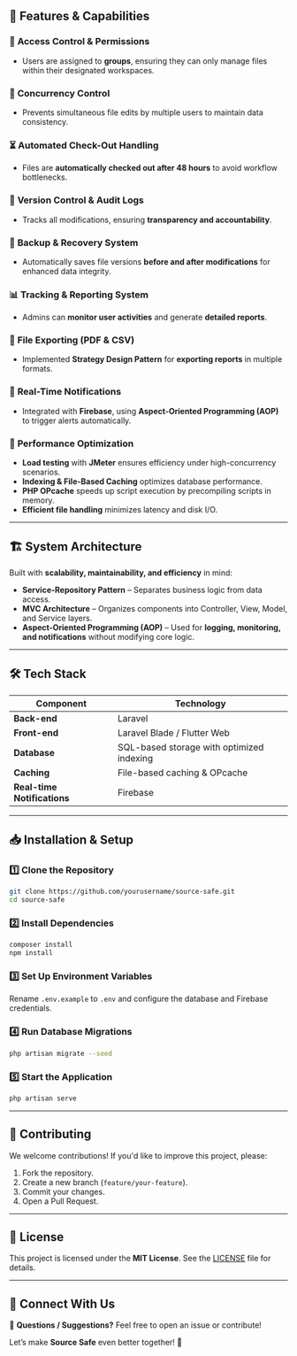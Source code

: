 ## 🔧 Features & Capabilities  
### 🔐 **Access Control & Permissions**  
- Users are assigned to **groups**, ensuring they can only manage files within their designated workspaces.  

### 🤝 **Concurrency Control**  
- Prevents simultaneous file edits by multiple users to maintain data consistency.  

### ⏳ **Automated Check-Out Handling**  
- Files are **automatically checked out after 48 hours** to avoid workflow bottlenecks.  

### 📜 **Version Control & Audit Logs**  
- Tracks all modifications, ensuring **transparency and accountability**.  

### 💾 **Backup & Recovery System**  
- Automatically saves file versions **before and after modifications** for enhanced data integrity.  

### 📊 **Tracking & Reporting System**  
- Admins can **monitor user activities** and generate **detailed reports**.  

### 📄 **File Exporting (PDF & CSV)**  
- Implemented **Strategy Design Pattern** for **exporting reports** in multiple formats.  

### 🔔 **Real-Time Notifications**  
- Integrated with **Firebase**, using **Aspect-Oriented Programming (AOP)** to trigger alerts automatically.  

### 🚀 **Performance Optimization**  
- **Load testing** with **JMeter** ensures efficiency under high-concurrency scenarios.  
- **Indexing & File-Based Caching** optimizes database performance.  
- **PHP OPcache** speeds up script execution by precompiling scripts in memory.  
- **Efficient file handling** minimizes latency and disk I/O.  

---

## 🏗 System Architecture  
Built with **scalability, maintainability, and efficiency** in mind:  
- **Service-Repository Pattern** – Separates business logic from data access.  
- **MVC Architecture** – Organizes components into Controller, View, Model, and Service layers.  
- **Aspect-Oriented Programming (AOP)** – Used for **logging, monitoring, and notifications** without modifying core logic.  

---

## 🛠 Tech Stack  
| Component     | Technology  |
|--------------|------------|
| **Back-end** | Laravel    |
| **Front-end** | Laravel Blade / Flutter Web |
| **Database** | SQL-based storage with optimized indexing |
| **Caching** | File-based caching & OPcache |
| **Real-time Notifications** | Firebase |

---

## 📥 Installation & Setup  

### 1️⃣ **Clone the Repository**  
```bash
git clone https://github.com/yourusername/source-safe.git
cd source-safe
```

### 2️⃣ **Install Dependencies**  
```bash
composer install
npm install
```

### 3️⃣ **Set Up Environment Variables**  
Rename `.env.example` to `.env` and configure the database and Firebase credentials.  

### 4️⃣ **Run Database Migrations**  
```bash
php artisan migrate --seed
```

### 5️⃣ **Start the Application**  
```bash
php artisan serve
```

---

## 🤝 Contributing  
We welcome contributions! If you'd like to improve this project, please:  
1. Fork the repository.  
2. Create a new branch (`feature/your-feature`).  
3. Commit your changes.  
4. Open a Pull Request.  

---

## 📄 License  
This project is licensed under the **MIT License**. See the [LICENSE](LICENSE) file for details.  

---

## 🔗 Connect With Us  
💬 **Questions / Suggestions?** Feel free to open an issue or contribute!  

Let’s make **Source Safe** even better together! 🚀  
